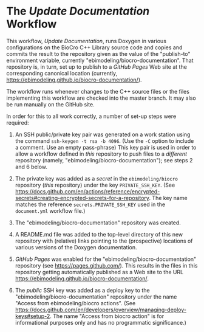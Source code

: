 # The _Update Documentation_ Workflow

This workflow, *Update Documentation*, runs Doxygen in various
configurations on the BioCro C++ Library source code and copies and
commits the result to the repository given as the value of the
"publish-to" environment variable, currently
"ebimodeling/biocro-documentation".  That repository is, in turn, set
up to publish to a _GitHub Pages_ Web site at the corresponding
canonical location (currently,
https://ebimodeling.github.io/biocro-documentation/).

The workflow runs whenever changes to the C++ source files or the
files implementing this workflow are checked into the master branch.
It may also be run manually on the GitHub site.

In order for this to all work correctly, a number of set-up steps were
required:

1. An SSH public/private key pair was generated on a work station
using the command `ssh-keygen -t rsa -b 4096`.  (Use the `-C` option
to include a comment.  Use an empty pass-phrase) This key pair is used
in order to allow a workflow defined in _this_ repository to push
files to a _different_ repository (namely,
"ebimodeling/biocro-documentation"); see steps 2 and 6 below.

2. The private key was added as a _secret_ in the
`ebimodeling/biocro` repository (*this* repository) under the key
`PRIVATE_SSH_KEY`.  (See
https://docs.github.com/en/actions/reference/encrypted-secrets#creating-encrypted-secrets-for-a-repository.
The key name matches the reference `secrets.PRIVATE_SSH_KEY` used in
the `document.yml` workflow file.)

3. The "ebimodeling/biocro-documentation" repository was created.

4. A README.md file was added to the top-level directory of this new
repository with (relative) links pointing to the (prospective)
locations of various versions of the Doxygen documentation.

5. _GitHub Pages_ was enabled for the
"ebimodeling/biocro-documentation" repository (see
https://pages.github.com/).  This results in the files in this
repository getting automatically published as a Web site to the URL
https://ebimodeling.github.io/biocro-documentation/.

6. The *public* SSH key was added as a deploy key to the
"ebimodeling/biocro-documentation" repository under the name "Access
from ebimodeling/biocro actions".  (See
https://docs.github.com/en/developers/overview/managing-deploy-keys#setup-2.
The name "Access from biocro action" is for informational purposes
only and has no programmatic significance.)

